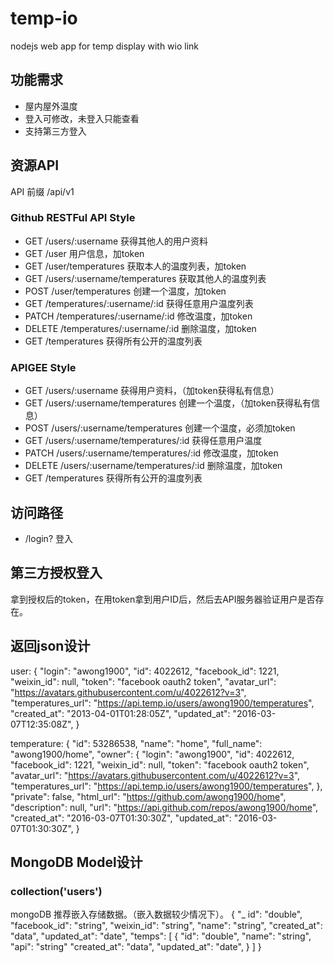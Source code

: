 # temp-io
nodejs web app for temp display with wio link

## 功能需求
- 屋内屋外温度
- 登入可修改，未登入只能查看
- 支持第三方登入

## 资源API
API 前缀 /api/v1
### Github RESTFul API Style
- GET /users/:username 获得其他人的用户资料
- GET /user 用户信息，加token
- GET /user/temperatures 获取本人的温度列表，加token
- GET /users/:username/temperatures 获取其他人的温度列表
- POST /user/temperatures 创建一个温度，加token
- GET /temperatures/:username/:id 获得任意用户温度列表
- PATCH /temperatures/:username/:id 修改温度，加token
- DELETE /temperatures/:username/:id 删除温度，加token
- GET /temperatures 获得所有公开的温度列表

### APIGEE Style
- GET /users/:username 获得用户资料，（加token获得私有信息）
- GET /users/:username/temperatures 创建一个温度，（加token获得私有信息）
- POST /users/:username/temperatures 创建一个温度，必须加token
- GET /users/:username/temperatures/:id 获得任意用户温度
- PATCH /users/:username/temperatures/:id 修改温度，加token
- DELETE /users/:username/temperatures/:id 删除温度，加token
- GET /temperatures 获得所有公开的温度列表

## 访问路径
- /login?  登入

## 第三方授权登入
拿到授权后的token，在用token拿到用户ID后，然后去API服务器验证用户是否存在。

## 返回json设计
user:
{
  "login":  "awong1900",
  "id": 4022612,
  "facebook_id": 1221,
  "weixin_id": null,
  "token": "facebook oauth2 token",
  "avatar_url": "https://avatars.githubusercontent.com/u/4022612?v=3",
  "temperatures_url": "https://api.temp.io/users/awong1900/temperatures",
  "created_at": "2013-04-01T01:28:05Z",
  "updated_at": "2016-03-07T12:35:08Z",
}

temperature:
{
  "id": 53286538,
  "name": "home",
  "full_name": "awong1900/home",
  "owner": {
    "login":  "awong1900",
    "id": 4022612,
    "facebook_id": 1221,
    "weixin_id": null,
    "token": "facebook oauth2 token",
    "avatar_url": "https://avatars.githubusercontent.com/u/4022612?v=3",
    "temperatures_url": "https://api.temp.io/users/awong1900/temperatures",
  },
  "private": false,
  "html_url": "https://github.com/awong1900/home",
  "description": null,
  "url": "https://api.github.com/repos/awong1900/home",
  "created_at": "2016-03-07T01:30:30Z",
  "updated_at": "2016-03-07T01:30:30Z",
}

## MongoDB Model设计
### collection('users')
mongoDB 推荐嵌入存储数据。（嵌入数据较少情况下）。
{
  "_ id": "double",
  "facebook_id": "string",
  "weixin_id": "string",
  "name": "string",
  "created_at": "data",
  "updated_at": "date",
  "temps": [
    {
      "id": "double",
      "name": "string",
      "api": "string"
      "created_at": "data",
      "updated_at": "date",
    }
  ]
}
